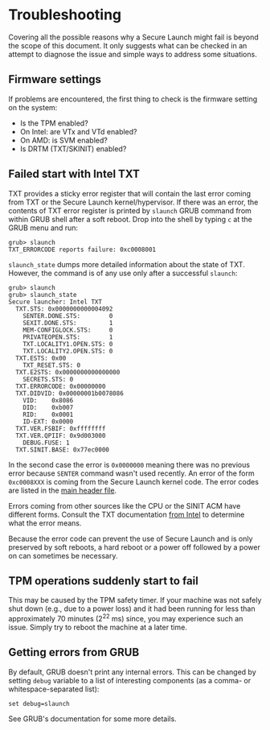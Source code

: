 # Troubleshooting

Covering all the possible reasons why a Secure Launch might fail is beyond the
scope of this document.  It only suggests what can be checked in an attempt to
diagnose the issue and simple ways to address some situations.

## Firmware settings

If problems are encountered, the first thing to check is the firmware setting
on the system:

- Is the TPM enabled?
- On Intel: are VTx and VTd enabled?
- On AMD: is SVM enabled?
- Is DRTM (TXT/SKINIT) enabled?

## Failed start with Intel TXT

TXT provides a sticky error register that will contain the last error coming
from TXT or the Secure Launch kernel/hypervisor.  If there was an error, the
contents of TXT error register is printed by `slaunch` GRUB command from within
GRUB shell after a soft reboot.  Drop into the shell by typing `c` at the GRUB
menu and run:

```text
grub> slaunch
TXT_ERRORCODE reports failure: 0xc0008001
```

`slaunch_state` dumps more detailed information about the state of TXT.
However, the command is of any use only after a successful `slaunch`:

```text
grub> slaunch
grub> slaunch_state
Secure launcher: Intel TXT
  TXT.STS: 0x0000000000004092
    SENTER.DONE.STS:        0
    SEXIT.DONE.STS:         1
    MEM-CONFIGLOCK.STS:     0
    PRIVATEOPEN.STS:        1
    TXT.LOCALITY1.OPEN.STS: 0
    TXT.LOCALITY2.OPEN.STS: 0
  TXT.ESTS: 0x00
    TXT_RESET.STS: 0
  TXT.E2STS: 0x0000000000000000
    SECRETS.STS: 0
  TXT.ERRORCODE: 0x00000000
  TXT.DIDVID: 0x00000001b0078086
    VID:    0x8086
    DID:    0xb007
    RID:    0x0001
    ID-EXT: 0x0000
  TXT.VER.FSBIF: 0xffffffff
  TXT.VER.QPIIF: 0x9d003000
    DEBUG.FUSE: 1
  TXT.SINIT.BASE: 0x77ec0000
```

In the second case the error is `0x0000000` meaning there was no previous error
because `SENTER` command wasn't used recently.  An error of the form
`0xc0008XXX` is coming from the Secure Launch kernel code.  The error codes are
listed in the [main header file][slaunch.h].

Errors coming from other sources like the CPU or the SINIT ACM have different
forms.  Consult the TXT documentation [from Intel][intel-txt] to determine what
the error means.

Because the error code can prevent the use of Secure Launch and is only
preserved by soft reboots, a hard reboot or a power off followed by a power on
can sometimes be necessary.

[slaunch.h]: https://github.com/TrenchBoot/linux/blob/linux-sl-master-5-16-24-v9/include/linux/slaunch.h#L114
[intel-txt]: https://software.intel.com/en-us/articles/intel-trusted-execution-technology

## TPM operations suddenly start to fail

This may be caused by the TPM safety timer.  If your machine was not safely shut
down (e.g., due to a power loss) and it had been running for less than
approximately 70 minutes (2<sup>22</sup> ms) since, you may experience such an
issue.  Simply try to reboot the machine at a later time.

## Getting errors from GRUB

By default, GRUB doesn't print any internal errors.  This can be changed by
setting `debug` variable to a list of interesting components (as a comma- or
whitespace-separated list):

```text
set debug=slaunch
```

See GRUB's documentation for some more details.
